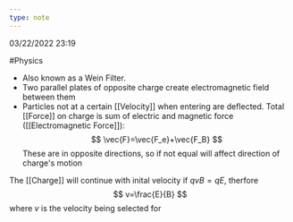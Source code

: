 ```yaml
---
type: note
---
```

03/22/2022 23:19

  #Physics 

- Also known as a Wein Filter. 
- Two parallel plates of opposite charge create electromagnetic field between them
- Particles not at a certain [[Velocity]] when entering are deflected. Total [[Force]] on charge is sum of electric and magnetic force ([[Electromagnetic Force]]):
$$
\vec{F}=\vec{F_e}+\vec{F_B}
$$
These are in opposite directions, so if not equal will affect direction of charge's motion

The [[Charge]] will continue with inital velocity if $qvB=qE$, therfore
$$
v=\frac{E}{B}
$$
where $v$ is the velocity being selected for
